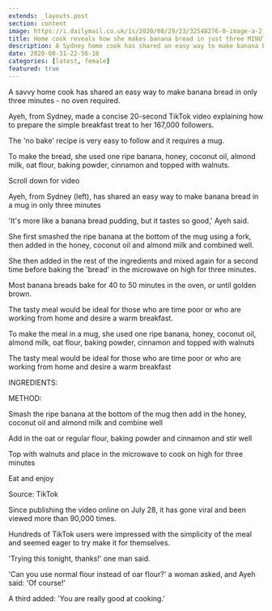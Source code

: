 ```yaml
---
extends: _layouts.post
section: content
image: https://i.dailymail.co.uk/1s/2020/08/29/23/32548276-0-image-a-2_1598740481362.jpg 
title: Home cook reveals how she makes banana bread in just three MINUTES - no oven required 
description: A Sydney home cook has shared an easy way to make banana bread in a mug in minutes. 
date: 2020-08-31-22-58-18 
categories: [latest, female] 
featured: true 
--- 
```

A savvy home cook has shared an easy way to make banana bread in only three minutes - no oven required.

Ayeh, from Sydney, made a concise 20-second TikTok video explaining how to prepare the simple breakfast treat to her 167,000 followers.

The 'no bake' recipe is very easy to follow and it requires a mug. 

To make the bread, she used one ripe banana, honey, coconut oil, almond milk, oat flour, baking powder, cinnamon and topped with walnuts. 

Scroll down for video 

Ayeh, from Sydney (left), has shared an easy way to make banana bread in a mug in only three minutes

'It's more like a banana bread pudding, but it tastes so good,' Ayeh said.

She first smashed the ripe banana at the bottom of the mug using a fork, then added in the honey, coconut oil and almond milk and combined well.

She then added in the rest of the ingredients and mixed again for a second time before baking the 'bread' in the microwave on high for three minutes.

Most banana breads bake for 40 to 50 minutes in the oven, or until golden brown. 

The tasty meal would be ideal for those who are time poor or who are working from home and desire a warm breakfast.

To make the meal in a mug, she used one ripe banana, honey, coconut oil, almond milk, oat flour, baking powder, cinnamon and topped with walnuts

The tasty meal would be ideal for those who are time poor or who are working from home and desire a warm breakfast

INGREDIENTS: 

METHOD:

Smash the ripe banana at the bottom of the mug then add in the honey, coconut oil and almond milk and combine well 

Add in the oat or regular flour, baking powder and cinnamon and stir well 

Top with walnuts and place in the microwave to cook on high for three minutes

Eat and enjoy

Source: TikTok

Since publishing the video online on July 28, it has gone viral and been viewed more than 90,000 times. 

Hundreds of TikTok users were impressed with the simplicity of the meal and seemed eager to try make it for themselves.

'Trying this tonight, thanks!' one man said.

'Can you use normal flour instead of oar flour?' a woman asked, and Ayeh said: 'Of course!'

A third added: 'You are really good at cooking.' 

